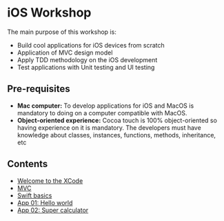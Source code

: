 # iOS Workshop

The main purpose of this workshop is:

- Build cool applications for iOS devices from scratch
- Application of MVC design model 
- Apply TDD methodology on the iOS development
- Test applications with Unit testing and UI testing

## Pre-requisites

- **Mac computer:** To develop applications for iOS and MacOS is mandatory to doing on a computer compatible with MacOS.
- **Object-oriented experience:** Cocoa touch is 100% object-oriented so having experience on it is mandatory. The developers must have knowledge about classes, instances, functions, methods, inheritance, etc

## Contents 
- [Welcome to the XCode](./Docs/Xcode/)
- [MVC]()
- [Swift basics]()
- [App 01: Hello world]() 
- [App 02: Super calculator]()
